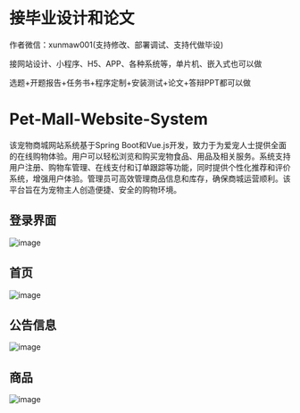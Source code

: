 # 接毕业设计和论文
作者微信：xunmaw001(支持修改、部署调试、支持代做毕设)

接网站设计、小程序、H5、APP、各种系统等，单片机、嵌入式也可以做

选题+开题报告+任务书+程序定制+安装测试+论文+答辩PPT都可以做
# Pet-Mall-Website-System
该宠物商城网站系统基于Spring Boot和Vue.js开发，致力于为爱宠人士提供全面的在线购物体验。用户可以轻松浏览和购买宠物食品、用品及相关服务。系统支持用户注册、购物车管理、在线支付和订单跟踪等功能，同时提供个性化推荐和评价系统，增强用户体验。管理员可高效管理商品信息和库存，确保商城运营顺利。该平台旨在为宠物主人创造便捷、安全的购物环境。
## 登录界面
![image](https://github.com/user-attachments/assets/e96d9f7a-501a-4928-8414-783a50db8dca)
## 首页
![image](https://github.com/user-attachments/assets/3c792a09-5b47-4187-8c25-7726cf78b75f)
## 公告信息
![image](https://github.com/user-attachments/assets/7111134d-d67a-45b7-81b2-0336aa1f5d47)
## 商品
![image](https://github.com/user-attachments/assets/30e8b34e-ae9f-4a79-bb13-05ffdf705381)
